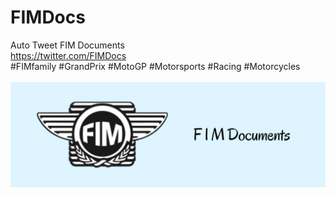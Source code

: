 # FIMDocs
Auto Tweet FIM Documents <br />
https://twitter.com/FIMDocs<br />
#FIMfamily #GrandPrix #MotoGP #Motorsports #Racing #Motorcycles<br /><br />
![alt text](https://github.com/xhico/FIMDocs/blob/main/FIMDocs%20Banner.png?raw=true)

